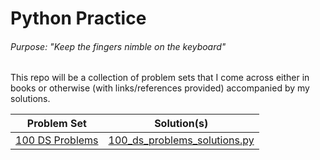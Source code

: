 # Python Practice

###### Purpose: "Keep the fingers nimble on the keyboard"

This repo will be a collection of problem sets that I come across either in books or otherwise (with links/references provided) accompanied by my solutions.

| Problem Set | Solution(s) |
| - | - |
| [100 DS Problems](https://github.com/GalvanizeOpenSource/100-ds-problems/blob/master/100-problems.md) | [100_ds_problems_solutions.py](/solutions/100_ds_problems_solutions.py)
